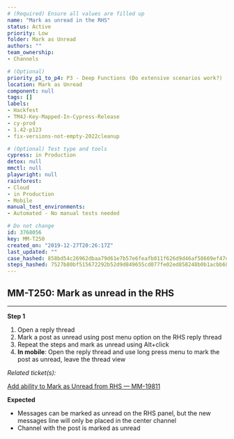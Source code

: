 ```yaml
---
# (Required) Ensure all values are filled up
name: "Mark as unread in the RHS"
status: Active
priority: Low
folder: Mark as Unread
authors: ""
team_ownership: 
- Channels

# (Optional)
priority_p1_to_p4: P3 - Deep Functions (Do extensive scenarios work?)
location: Mark as Unread
component: null
tags: []
labels: 
- Hackfest
- TM4J-Key-Mapped-In-Cypress-Release
- cy-prod
- 1.42-p123
- fix-versions-not-empty-2022cleanup

# (Optional) Test type and tools
cypress: in Production
detox: null
mmctl: null
playwright: null
rainforest: 
- Cloud
- in Production
- Mobile
manual_test_environments: 
- Automated - No manual tests needed

# Do not change
id: 3768056
key: MM-T250
created_on: "2019-12-27T20:26:17Z"
last_updated: ""
case_hashed: 858bd54c26962dbaa79d61e7b57e6feafb011f626d9d46af58669ef47d26d10ba39c5271bc9882778ac4e89942ad23be
steps_hashed: 7527b80bf515672292b52d9d849655cd077fe02ed858248b0b1acbb680798599e0a1c68bb04465a1b4a9fd6e62b7af4a
---
```


<!-- (Auto-generated) Based on frontmatter's "key" and "name" -->

## MM-T250: Mark as unread in the RHS

---

**Step 1**

1. Open a reply thread
2. Mark a post as unread using post menu option on the RHS reply thread
3. Repeat the steps and mark as unread using Alt+click
4. **In mobile**: Open the reply thread and use long press menu to mark the post as unread, leave the thread view

_Related ticket(s):_

[Add ability to Mark as Unread from RHS — MM-19811](https://mattermost.atlassian.net/browse/MM-19811)

**Expected**

- Messages can be marked as unread on the RHS panel, but the new messages line will only be placed in the center channel
- Channel with the post is marked as unread

